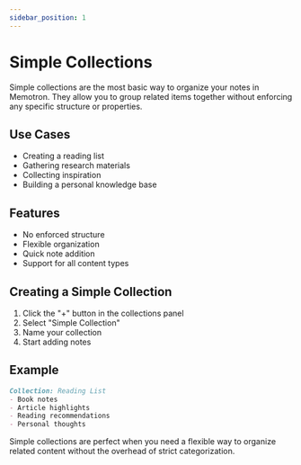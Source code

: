 ```yaml
---
sidebar_position: 1
---
```


# Simple Collections

Simple collections are the most basic way to organize your notes in Memotron. They allow you to group related items together without enforcing any specific structure or properties.

## Use Cases

- Creating a reading list
- Gathering research materials
- Collecting inspiration
- Building a personal knowledge base

## Features

- No enforced structure
- Flexible organization
- Quick note addition
- Support for all content types

## Creating a Simple Collection

1. Click the "+" button in the collections panel
2. Select "Simple Collection"
3. Name your collection
4. Start adding notes

## Example

```markdown
Collection: Reading List
- Book notes
- Article highlights
- Reading recommendations
- Personal thoughts
```

Simple collections are perfect when you need a flexible way to organize related content without the overhead of strict categorization. 